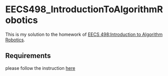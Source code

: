 # EECS498_IntroductionToAlgorithmRobotics
This is my solution to the homework of [EECS 498:Introduction to Algorithm Robotics](https://web.eecs.umich.edu/~dmitryb/courses/fall2020iar/index.html).

## Requirements
please follow the instruction [here](https://github.com/jerlomy4ever/EECS498_IntroductionToAlgorithmRobotics/blob/main/EECS%20498_%20OpenRAVE%20Setup%20Guide%20.pdf)
